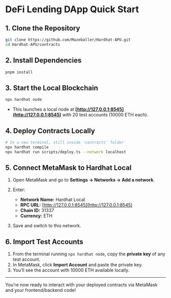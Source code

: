 # DeFi Lending DApp Quick Start

## 1. Clone the Repository

```bash
git clone https://github.com/Mazeballer/Hardhat-APU.git
cd Hardhat-APU/contracts
```

## 2. Install Dependencies

```bash
pnpm install 
```

## 3. Start the Local Blockchain

```bash
npx hardhat node
```

* This launches a local node at **[http://127.0.0.1:8545](http://127.0.0.1:8545)** with 20 test accounts (10000 ETH each).

## 4. Deploy Contracts Locally

```bash
# In a new terminal, still inside 'contracts' folder
npx hardhat compile
npx hardhat run scripts/deploy.ts --network localhost
```

## 5. Connect MetaMask to Hardhat Local

1. Open MetaMask and go to **Settings → Networks → Add a network**.
2. Enter:

   * **Network Name:** Hardhat Local
   * **RPC URL:** [http://127.0.0.1:8545](http://127.0.0.1:8545)
   * **Chain ID:** 31337
   * **Currency:** ETH
3. Save and switch to this network.

## 6. Import Test Accounts

1. From the terminal running `npx hardhat node`, copy the **private key** of any test account.
2. In MetaMask, click **Import Account** and paste the private key.
3. You’ll see the account with 10000 ETH available locally.

---

You’re now ready to interact with your deployed contracts via MetaMask and your frontend/backend code!
